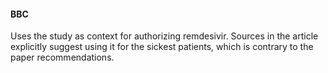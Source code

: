 #### BBC

Uses the study as context for authorizing remdesivir. Sources in the article explicitly suggest using it for the sickest patients, which is contrary to the paper recommendations.